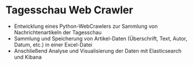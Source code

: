# Tagesschau Web Crawler

- Entwicklung eines Python-WebCrawlers zur Sammlung von Nachrichtenartikeln der Tagesschau
- Sammlung und Speicherung von Artikel-Daten (Überschrift, Text, Autor, Datum, etc.) in einer Excel-Datei
- Anschließend Analyse und Visualisierung der Daten mit Elasticsearch und Kibana
